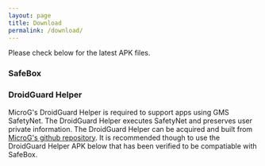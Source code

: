 ```yaml
---
layout: page
title: Download
permalink: /download/
---
```


Please check below for the latest APK files.

### SafeBox

### DroidGuard Helper
MicroG's DroidGuard Helper is required to support apps using GMS SafetyNet. The DroidGuard Helper executes SafetyNet and preserves user private information. The DroidGuard Helper can be acquired and built from [MicroG's github repository](https://github.com/microg/android_packages_apps_GmsCore). It is recommended though to use the DroidGuard Helper APK below that has been verified to be compatiable with SafeBox.
